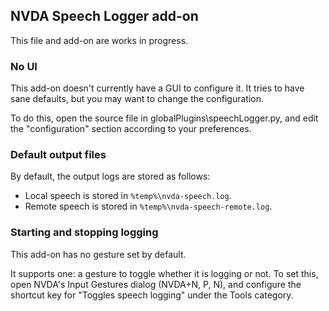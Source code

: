 ## NVDA Speech Logger add-on

This file and add-on are works in progress.

### No UI

This add-on doesn't currently have a GUI to configure it.
It tries to have sane defaults, but you may want to change the configuration.

To do this, open the source file in globalPlugins\speechLogger.py, and edit the "configuration" section according to your preferences.

### Default output files

By default, the output logs are stored as follows:

* Local speech is stored in `%temp%\nvda-speech.log`.
* Remote speech is stored in `%temp%\nvda-speech-remote.log`.

### Starting and stopping logging

This add-on has no gesture set by default.

It supports one: a gesture to toggle whether it is logging or not.
To set this, open NVDA's Input Gestures dialog (NVDA+N, P, N), and configure the shortcut key for "Toggles speech logging" under the Tools category.
